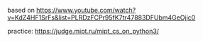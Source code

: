 based on https://www.youtube.com/watch?v=KdZ4HF1SrFs&list=PLRDzFCPr95fK7tr47883DFUbm4GeOjjc0

practice:
https://judge.mipt.ru/mipt_cs_on_python3/